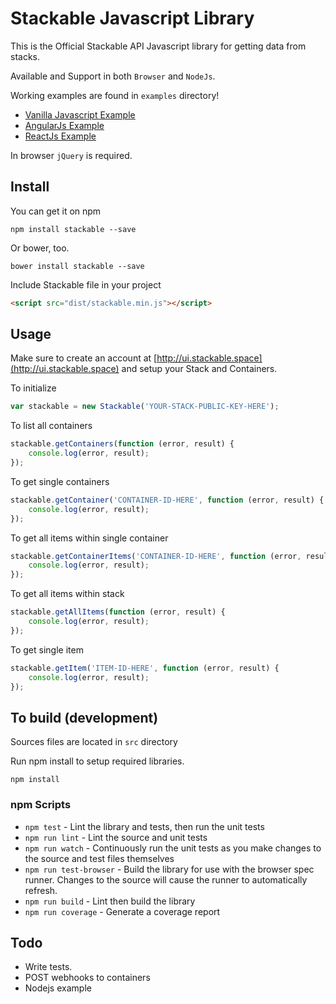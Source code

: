 # Stackable Javascript Library

This is the Official Stackable API Javascript library for getting data from stacks.

Available and Support in both `Browser` and `NodeJs`.

Working examples are found in `examples` directory!

- [Vanilla Javascript Example](examples/index.html)
- [AngularJs Example](examples/index-angular.html)
- [ReactJs Example](examples/index-react.html)

In browser `jQuery` is required.

## Install

You can get it on npm

```
npm install stackable --save
```

Or bower, too.

```
bower install stackable --save
```

Include Stackable file in your project

```html
<script src="dist/stackable.min.js"></script>
```

## Usage

Make sure to create an account at [http://ui.stackable.space](http://ui.stackable.space) and setup your Stack and Containers.

To initialize

```js
var stackable = new Stackable('YOUR-STACK-PUBLIC-KEY-HERE');
```

To list all containers

```js
stackable.getContainers(function (error, result) {
    console.log(error, result);
});
```

To get single containers

```js
stackable.getContainer('CONTAINER-ID-HERE', function (error, result) {
    console.log(error, result);
});
```

To get all items within single container

```js
stackable.getContainerItems('CONTAINER-ID-HERE', function (error, result) {
    console.log(error, result);
});
```

To get all items within stack

```js
stackable.getAllItems(function (error, result) {
    console.log(error, result);
});
```

To get single item

```js
stackable.getItem('ITEM-ID-HERE', function (error, result) {
    console.log(error, result);
});
```

## To build (development)

Sources files are located in `src` directory

Run npm install to  setup required libraries.

```
npm install
```

### npm Scripts

- `npm test` - Lint the library and tests, then run the unit tests
- `npm run lint` - Lint the source and unit tests
- `npm run watch` - Continuously run the unit tests as you make changes to the source
   and test files themselves
- `npm run test-browser` - Build the library for use with the browser spec runner.
  Changes to the source will cause the runner to automatically refresh.
- `npm run build` - Lint then build the library
- `npm run coverage` - Generate a coverage report

## Todo

- Write tests.
- POST webhooks to containers
- Nodejs example
